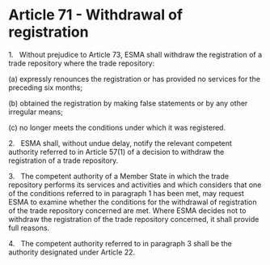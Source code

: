 # Article 71 - Withdrawal of registration


1.   Without prejudice to Article 73, ESMA shall withdraw the registration of a trade repository where the trade repository:

(a) expressly renounces the registration or has provided no services for the preceding six months;

(b) obtained the registration by making false statements or by any other irregular means;

(c) no longer meets the conditions under which it was registered.

2.   ESMA shall, without undue delay, notify the relevant competent authority referred to in Article 57(1) of a decision to withdraw the registration of a trade repository.

3.   The competent authority of a Member State in which the trade repository performs its services and activities and which considers that one of the conditions referred to in paragraph 1 has been met, may request ESMA to examine whether the conditions for the withdrawal of registration of the trade repository concerned are met. Where ESMA decides not to withdraw the registration of the trade repository concerned, it shall provide full reasons.

4.   The competent authority referred to in paragraph 3 shall be the authority designated under Article 22.
